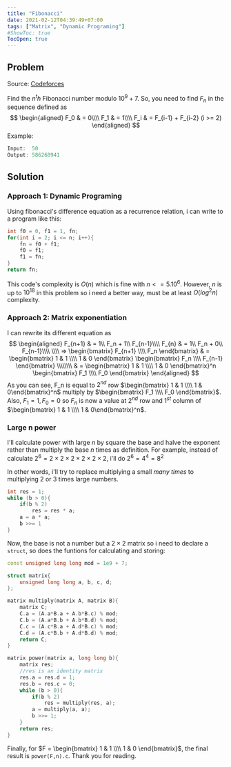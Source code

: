 ```yaml
---
title: "Fibonacci"
date: 2021-02-12T04:39:49+07:00
tags: ["Matrix", "Dynamic Programing"]
#ShowToc: true
TocOpen: true
---
```

## Problem
Source: [Codeforces](https://codeforces.com/gym/102644/problem/C)

Find the $n^th$ Fibonacci number modulo $10^9+7$. So, you need to find $F_n$ in the sequence defined as
$$  
    \begin{aligned}
        F_0 & = 0\\\\
        F_1 & = 1\\\\
        F_i & = F_{i-1} + F_{i-2} (i >= 2)
    \end{aligned}
$$
Example:
```cpp
Input:  50
Output: 586268941
```
## Solution
### Approach 1: Dynamic Programing
Using fibonacci's difference equation as a recurrence relation, i can write to a program like this:
```cpp
int f0 = 0, f1 = 1, fn;
for(int i = 2; i <= n; i++){
    fn = f0 + f1;
    f0 = f1;
    f1 = fn;
}
return fn;
```
This code's complexity is $O(n)$ which is fine with $n <= 5. 10^6$. However, $n$ is up to $10^18$ in this problem so i need a better way, must be at least $O(log^2 n)$ complexity.
### Approach 2: Matrix exponentiation
I can rewrite its different equation as
$$
\begin{aligned}
    F_{n+1} & = 1\\ F_n + 1\\ F_{n-1}\\\\
    F_{n}   & = 1\\ F_n + 0\\ F_{n-1}\\\\
    \\\\
    => \begin{bmatrix} F_{n+1} \\\\ F_n \end{bmatrix} & = 
    \begin{bmatrix} 1 & 1 \\\\ 1 & 0 \end{bmatrix} \begin{bmatrix} F_n \\\\ F_{n-1} \end{bmatrix}
    \\\\\\\\ & =
    \begin{bmatrix} 1 & 1 \\\\ 1 & 0 \end{bmatrix}^n \begin{bmatrix} F_1 \\\\ F_0 \end{bmatrix}
\end{aligned}
$$
As you can see, F_n is equal to $2^{nd}$ row $\begin{bmatrix} 1 & 1 \\\\ 1 & 0\end{bmatrix}^n$ multiply by
$\begin{bmatrix} F_1 \\\\ F_0 \end{bmatrix}$. Also, $F_1 = 1, F_0 = 0$ so $F_n$ is now a value at $2^{nd}$ row and $1^{st}$ column of $\begin{bmatrix} 1 & 1 \\\\ 1 & 0\end{bmatrix}^n$.
### Large n power
I'll calculate power with large $n$ by square the base and halve the exponent rather than multiply the base $n$ times as definition. For example, instead of calculate $2^6 = 2\times2\times2\times2\times2\times2,$ i'll do $2^6 = 4^4 = 8^2$

In other words, i'll try to replace multiplying a small *many times* to multiplying 2 or 3 times large numbers.
```cpp
int res = 1;
while (b > 0){
    if(b % 2)
        res = res * a;
    a = a * a;
    b >>= 1
}
```
Now, the base is not a number but a $2 \times 2$ matrix so i need to declare a `struct`, so does the funtions for calculating and storing:
```cpp
const unsigned long long mod = 1e9 + 7;

struct matrix{
    unsigned long long a, b, c, d;
};

matrix multiply(matrix A, matrix B){
    matrix C;
    C.a = (A.a*B.a + A.b*B.c) % mod;
    C.b = (A.a*B.b + A.b*B.d) % mod;
    C.c = (A.c*B.a + A.d*B.c) % mod;
    C.d = (A.c*B.b + A.d*B.d) % mod;
    return C;
}

matrix power(matrix a, long long b){
    matrix res;
    //res is an identity matrix
    res.a = res.d = 1;
    res.b = res.c = 0;
    while (b > 0){
        if(b % 2)
            res = multiply(res, a);
        a = multiply(a, a);
        b >>= 1;
    }
    return res;
}
```
Finally, for $F = \begin{bmatrix} 1 & 1 \\\\ 1 & 0 \end{bmatrix}$, the final result is `power(F,n).c`. Thank you for reading.